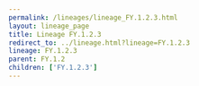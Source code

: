 ```yaml
---
permalink: /lineages/lineage_FY.1.2.3.html
layout: lineage_page
title: Lineage FY.1.2.3
redirect_to: ../lineage.html?lineage=FY.1.2.3
lineage: FY.1.2.3
parent: FY.1.2
children: ['FY.1.2.3']
---
```

